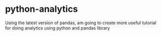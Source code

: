 # python-analytics
Using the latest version of pandas, am going to create more useful tutorial for doing analytics using python and pandas library
